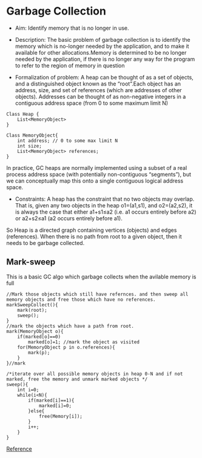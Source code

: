
# Garbage Collection
* Aim: Identify memory that is no longer in use.

* Description: The basic problem of garbage collection is to identify the memory which is no-longer needed by the application, and to make it available for other allocations.Memory is determined to be no longer needed by the application, if there is no longer any way for the program to refer to the region of memory in question

* Formalization of problem:
A heap can be thought of as a set of objects, and a distinguished object known as the “root”.Each object has an address, size, and set of references (which are addresses of other objects). Addresses can be thought of as non-negative integers in a contiguous address space (from 0 to some maximum limit N)

```
Class Heap {
	List<MemoryObject>
}

Class MemoryObject{
	int address; // 0 to some max limit N
	int size;
	List<MemoryObject> references;
}
```

In practice, GC heaps are normally implemented using a subset of a real process address space (with potentially non-contiguous “segments”), but we can conceptually map this onto a single contiguous logical address space. 

* Constraints:
A heap has the constraint that no two objects may overlap. That is, 
given any two objects in the heap o1=(a1,s1), and o2=(a2,s2), it is always the case that either a1+s1≤a2
(i.e. a1 occurs entirely before a2) or a2+s2≤a1 (a2 occurs entirely before a1). 

So Heap is a directed graph containing vertices (objects) and edges (references). When there is no path from root to a given object, then it needs to be garbage collected.

## Mark-sweep 
This is a basic GC algo which garbage collects when the avilable memory is full

```
//Mark those objects which still have refernces. and then sweep all memory objects and free those which have no references.
markSweepCollect(){
	mark(root);
	sweep();
}
//mark the objects which have a path from root.
mark(MemoryObject o){
	if(marked[o]==0)
		marked[o]=1; //mark the object as visited
	for(MemoryObject p in o.references){
		mark(p);
	}
}//mark

/*iterate over all possible memory objects in heap 0-N and if not marked, free the memory and unmark marked objects */
sweep(){
	int i=0;
	while(i<N){
		if(marked[i]==1){
			marked[i]=0;
		}else{
			free(Memory[i]);
		}
		i++;
	}
}

```

[Reference](https://courses.cs.washington.edu/courses/csep521/07wi/prj/rick.pdf)
